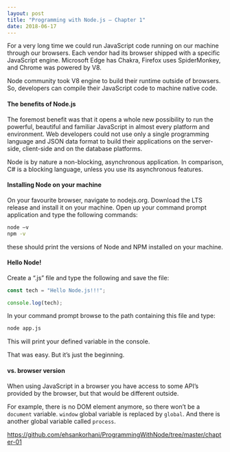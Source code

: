 ```yaml
---
layout: post
title: "Programming with Node.js – Chapter 1"
date: 2018-06-17
---
```


For a very long time we could run JavaScript code running on our machine through our browsers. Each vendor had its browser shipped with a specific JavaScript engine. Microsoft Edge has Chakra, Firefox uses SpiderMonkey, and Chrome was powered by V8.

Node community took V8 engine to build their runtime outside of browsers. So, developers can compile their JavaScript code to machine native code.
<!--more-->

#### The benefits of Node.js
The foremost benefit was that it opens a whole new possibility to run the powerful, beautiful and familiar JavaScript in almost every platform and environment. Web developers could not use only a single programming language and JSON data format to build their applications on the server-side, client-side and on the database platforms.

Node is by nature a non-blocking, asynchronous application. In comparison, C# is a blocking language, unless you use its asynchronous features.

#### Installing Node on your machine
On your favourite browser, navigate to nodejs.org. Download the LTS release and install it on your machine.
Open up your command prompt application and type the following commands:

```bash
node –v
npm -v
```

these should print the versions of Node and NPM installed on your machine.

#### Hello Node!
Create a “.js” file and type the following and save the file:

```javascript
const tech = "Hello Node.js!!!";

console.log(tech);
```

In your command prompt browse to the path containing this file and type:

```bash
node app.js
```

This will print your defined variable in the console.

That was easy. But it’s just the beginning.

#### vs. browser version
When using JavaScript in a browser you have access to some API’s provided by the browser, but that would be different outside.

For example, there is no DOM element anymore, so there won’t be a `document` variable. `window` global variable is replaced by `global`. And there is another global variable called `process`.

https://github.com/ehsankorhani/ProgrammingWithNode/tree/master/chapter-01
